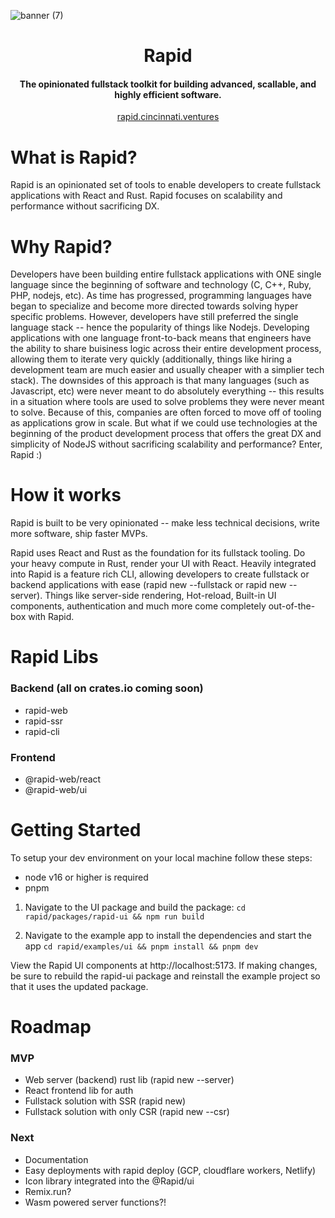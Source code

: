 ![banner (7)](https://user-images.githubusercontent.com/68653294/218370294-a4bcaef6-087c-489e-8748-0b2eea0fcb90.jpg)

<h1 align='center'>Rapid</h1>
<h4 align='center'>The opinionated fullstack toolkit for building advanced, scallable, and highly efficient software.</h4>
<div align='center'>
<a href='https://rapid.cincinnati.ventures/' target='_blank'>rapid.cincinnati.ventures</a>
</div>

# What is Rapid?

Rapid is an opinionated set of tools to enable developers to create fullstack applications with React and Rust. Rapid focuses on scalability and performance without sacrificing DX.

# Why Rapid?

Developers have been building entire fullstack applications with ONE single language since the beginning of software and technology (C, C++, Ruby, PHP, nodejs, etc). As time has progressed, programming languages have began to specialize and become more directed towards solving hyper specific problems. However, developers have still preferred the single language stack -- hence the popularity of things like Nodejs. Developing applications with one language front-to-back means that engineers have the ability to share buisiness logic across their entire development process, allowing them to iterate very quickly (additionally, things like hiring a development team are much easier and usually cheaper with a simplier tech stack). The downsides of this approach is that many languages (such as Javascript, etc) were never meant to do absolutely everything -- this results in a situation where tools are used to solve problems they were never meant to solve. Because of this, companies are often forced to move off of tooling as applications grow in scale. But what if we could use technologies at the beginning of the product development process that offers the great DX and simplicity of NodeJS without sacrificing scalability and performance? Enter, Rapid :)

# How it works

Rapid is built to be very opinionated -- make less technical decisions, write more software, ship faster MVPs.

Rapid uses React and Rust as the foundation for its fullstack tooling. Do your heavy compute in Rust, render your UI with React. Heavily integrated into Rapid is a feature rich CLI, allowing developers to create fullstack or backend applications with ease (rapid new --fullstack or rapid new --server). Things like server-side rendering, Hot-reload, Built-in UI components, authentication and much more come completely out-of-the-box with Rapid.

# Rapid Libs

### Backend (all on crates.io coming soon)

-   rapid-web
-   rapid-ssr
-   rapid-cli

### Frontend

-   @rapid-web/react
-   @rapid-web/ui

# Getting Started

To setup your dev environment on your local machine follow these steps:

-   node v16 or higher is required
-   pnpm

1. Navigate to the UI package and build the package:
   `cd rapid/packages/rapid-ui && npm run build`

2. Navigate to the example app to install the dependencies and start the app
   `cd rapid/examples/ui && pnpm install && pnpm dev`

View the Rapid UI components at http://localhost:5173. If making changes, be sure to rebuild the rapid-ui package and reinstall the example project so that it uses the updated package.

# Roadmap

### MVP

-   Web server (backend) rust lib (rapid new --server)
-   React frontend lib for auth
-   Fullstack solution with SSR (rapid new)
-   Fullstack solution with only CSR (rapid new --csr)

### Next

-   Documentation
-   Easy deployments with rapid deploy (GCP, cloudflare workers, Netlify)
-   Icon library integrated into the @Rapid/ui
-   Remix.run?
-   Wasm powered server functions?!
